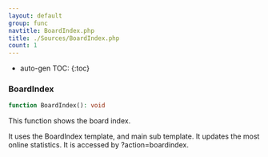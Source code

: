 ```yaml
---
layout: default
group: func
navtitle: BoardIndex.php
title: ./Sources/BoardIndex.php
count: 1
---
```

* auto-gen TOC:
{:toc}
### BoardIndex

```php
function BoardIndex(): void
```
This function shows the board index.

It uses the BoardIndex template, and main sub template.
It updates the most online statistics.
It is accessed by ?action=boardindex.

